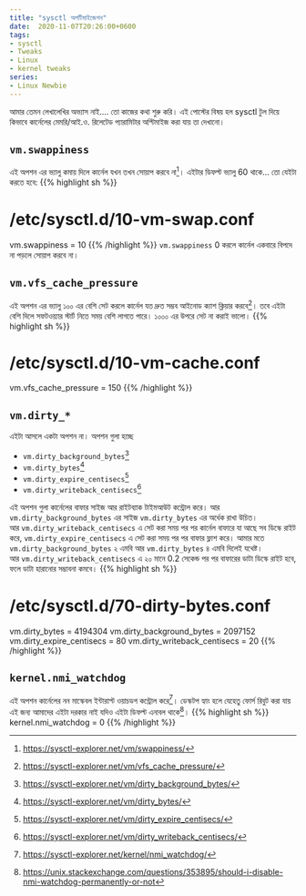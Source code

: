 ```yaml
---
title: "sysctl অপটিমাইজেশন"
date:  2020-11-07T20:26:00+0600
tags:
- sysctl
- Tweaks
- Linux
- kernel tweaks
series:
- Linux Newbie
---
```


আমার তেমন লেখালেখির অভ্যাস নাই.... তো কাজের কথা শুরু করি।
এই পোস্টের বিষয় হল sysctl টুল দিয়ে কিভাবে কার্নেলের মেমরি/আই.ও. রিলেটেড প্যারামিটার অপ্টিমাইজ করা যায় তা দেখানো। 

## `vm.swappiness`
এই অপশন এর ভ্যালু কমায় দিলে কার্নেল যখন তখন সোয়াপ করবে না[^1]। এইটার ডিফল্ট ভ্যালু 60 থাকে... তো যেইটা করতে হবে:
{{% highlight sh %}}
# /etc/sysctl.d/10-vm-swap.conf
vm.swappiness = 10
{{% /highlight %}}
`vm.swappiness` 0 করলে কার্নেল একবারে বিপদে না পড়লে সোয়াপ করবে না।

## `vm.vfs_cache_pressure`
এই অপশন এর ভ্যালু ১০০ এর বেশি সেট করলে কার্নেল যত দ্রুত সম্ভব আইনোড ক্যাশ ক্লিয়ার করবে[^2]। তবে এইটা বেশি দিলে সফটওয়্যার স্টার্ট নিতে সময় বেশি লাগতে পারে।
১০০০ এর উপরে সেট না করাই ভালো।
{{% highlight sh %}}
# /etc/sysctl.d/10-vm-cache.conf
vm.vfs_cache_pressure = 150
{{% /highlight %}}

## `vm.dirty_*`
এইটা আসলে একটা অপশন না। অপশন গুলা হচ্ছে
 * `vm.dirty_background_bytes`[^3]
 * `vm.dirty_bytes`[^4]
 * `vm.dirty_expire_centisecs`[^5]
 * `vm.dirty_writeback_centisecs`[^6]

এই অপশন গুলা কার্নেলের বাফার সাইজ আর রাইটব্যাক টাইমআউট  কন্ট্রোল করে। আর `vm.dirty_background_bytes` এর সাইজ `vm.dirty_bytes` এর অর্ধেক রাখা উচিত।<br />
আর `vm.dirty_writeback_centisecs` এ সেট করা সময় পর পর কার্নেল বাফারে যা আছে সব ডিস্কে রাইট করে, `vm.dirty_expire_centisecs` এ সেট করা সময় পর পর
বাফার ফ্লাশ করে। আমার মতে `vm.dirty_background_bytes` ২ এমবি আর `vm.dirty_bytes` ৪ এমবি দিলেই যথেষ্ট।<br /> আর `vm.dirty_writeback_centisecs` এ ২০ মানে
0.2 সেকেন্ড পর পর বাফারের ডাটা ডিস্কে রাইট হবে, ফলে ডাটা হারানোর সম্ভাবনা কমবে।
{{% highlight sh %}}
# /etc/sysctl.d/70-dirty-bytes.conf
vm.dirty_bytes = 4194304
vm.dirty_background_bytes = 2097152
vm.dirty_expire_centisecs = 80
vm.dirty_writeback_centisecs = 20
{{% /highlight %}}

## `kernel.nmi_watchdog`
এই অপশন কার্নেলের নন মাস্কেবল ইন্টারাপ্ট ওয়াচডগ কন্ট্রোল করে[^8]। ডেস্কটপ হ্যাং হলে যেহেতু ফোর্স রিবুট করা যায় এই জন্য আমাদের এইটা দরকার নাই যদিও এইটা ডিফল্ট এনাবল থাকে[^9]।
{{% highlight sh %}}
kernel.nmi_watchdog = 0
{{% /highlight %}}

[^1]: https://sysctl-explorer.net/vm/swappiness/
[^2]: https://sysctl-explorer.net/vm/vfs_cache_pressure/
[^3]: https://sysctl-explorer.net/vm/dirty_background_bytes/
[^4]: https://sysctl-explorer.net/vm/dirty_bytes/
[^5]: https://sysctl-explorer.net/vm/dirty_expire_centisecs/
[^6]: https://sysctl-explorer.net/vm/dirty_writeback_centisecs/
[^8]: https://sysctl-explorer.net/kernel/nmi_watchdog/
[^9]: https://unix.stackexchange.com/questions/353895/should-i-disable-nmi-watchdog-permanently-or-not
